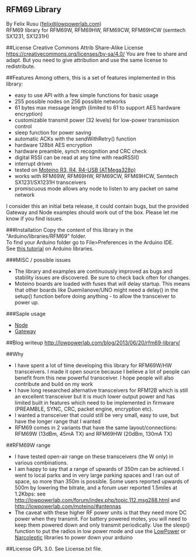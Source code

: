 RFM69 Library
----------------
By Felix Rusu (felix@lowpowerlab.com)
<br/>
RFM69 library for RFM69W, RFM69HW, RFM69CW, RFM69HCW (semtech SX1231, SX1231H)

##License
Creative Commons Attrib Share-Alike License
https://creativecommons.org/licenses/by-sa/4.0/
You are free to share and adapt. But you need to give attribution and use the same license to redistribute.


##Features
Among others, this is a set of features implemented in this library:

- easy to use API with a few simple functions for basic usage
- 255 possible nodes on 256 possible networks
- 61 bytes max message length (limited to 61 to support AES hardware encryption)
- customizable transmit power (32 levels) for low-power transmission control
- sleep function for power saving
- automatic ACKs with the sendWithRetry() function
- hardware 128bit AES encryption
- hardware preamble, synch recognition and CRC check
- digital RSSI can be read at any time with readRSSI()
- interrupt driven
- tested on [Moteino R3, R4, R4-USB (ATMega328p)](http://lowpowerlab.com/shop/Moteino-R4)
- works with RFM69W, RFM69HW, RFM69CW, RFM69HCW, Semtech SX1231/SX1231H transceivers
- promiscuous mode allows any node to listen to any packet on same network

I consider this an initial beta release, it could contain bugs, but the provided Gateway and Node examples should work out of the box. Please let me know if you find issues.

###Installation
Copy the content of this library in the "Arduino/libraries/RFM69" folder.
<br />
To find your Arduino folder go to File>Preferences in the Arduino IDE.
<br/>
See [this tutorial](http://learn.adafruit.com/arduino-tips-tricks-and-techniques/arduino-libraries) on Arduino libraries.

###MISC / possible issues
- The library and examples are continuously improved as bugs and stability issues are discovered. Be sure to check back often for changes.
- Moteino boards are loaded with fuses that will delay startup. This means that other boards like Duemilanove/UNO might need a delay() in the setup() function before doing anything - to allow the transceiver to power up.

###Saple usage
- [Node](https://github.com/LowPowerLab/RFM69/blob/master/Examples/Node/Node.ino)
- [Gateway](https://github.com/LowPowerLab/RFM69/blob/master/Examples/Gateway/Gateway.ino)

##Blog writeup
http://lowpowerlab.com/blog/2013/06/20/rfm69-library/

##Why
- I have spent a lot of time developing this library for RFM69W/HW transceivers. I made it open source because I believe a lot of people can benefit from this new powerful transceiver. I hope people will also contribute and build on my work
- I have long researched alternative transceivers for RFM12B which is still an excellent transceiver but it is much lower output power and has limited built in features which need to be implemented in firmware (PREAMBLE, SYNC, CRC, packet engine, encryption etc).
- I wanted a transceiver that could still be very small, easy to use, but have the longer range that I wanted
- RFM69 comes in 2 variants that have the same layout/connections: RFM69W (13dBm, 45mA TX) and RFM69HW (20dBm, 130mA TX)

##RFM69W range
- I have tested open-air range on these transceivers (the W only) in various combinations.
- I am happy to say that a range of upwards of 350m can be achieved. I went to local parks and in very large parking spaces and I ran out of space, so more than 350m is possible. Some users reported upwards of 500m by lowering the bitrate, and a forum user reported 1.5miles at 1.2Kbps: see http://lowpowerlab.com/forum/index.php/topic,112.msg288.html and http://lowpowerlab.com/moteino/#antennas
- The caveat with these higher RF power units is that they need more DC power when they transmit. For battery powered motes, you will need to keep them powered down and only transmit periodically. Use the sleep() function to put the radios in low power mode and use the [LowPower](https://github.com/rocketscream/Low-Power) or [Narcoleptic](https://code.google.com/p/narcoleptic/) libraries to power down your arduino

##License
GPL 3.0. See License.txt file.
